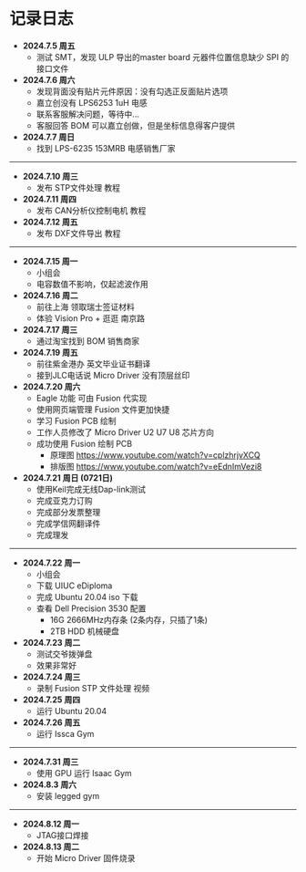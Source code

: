 # 记录日志

- **2024.7.5 周五**
  - 测试 SMT，发现 ULP 导出的master board 元器件位置信息缺少 SPI 的接口文件
- **2024.7.6 周六**
  - 发现背面没有贴片元件原因：没有勾选正反面贴片选项
  - 嘉立创没有 LPS6253 1uH 电感
  - 联系客服解决问题，等待中...
  - 客服回答 BOM 可以嘉立创做，但是坐标信息得客户提供
- **2024.7.7 周日**
  - 找到 LPS-6235 153MRB 电感销售厂家
---
- **2024.7.10 周三**
  - 发布 STP文件处理 教程
- **2024.7.11 周四**
  - 发布 CAN分析仪控制电机 教程
- **2024.7.12 周五**
  - 发布 DXF文件导出 教程
---
- **2024.7.15 周一**
  - 小组会
  - 电容数值不影响，仅起滤波作用
- **2024.7.16 周二**
  - 前往上海 领取瑞士签证材料
  - 体验 Vision Pro + 逛逛 南京路
- **2024.7.17 周三**
  - 通过淘宝找到 BOM 销售商家
- **2024.7.19 周五**
  - 前往紫金港办 英文毕业证书翻译
  - 接到JLC电话说 Micro Driver 没有顶层丝印
- **2024.7.20 周六**
  - Eagle 功能 可由 Fusion 代实现
  - 使用网页端管理 Fusion 文件更加快捷
  - 学习 Fusion PCB 绘制
  - 工作人员修改了 Micro Driver U2 U7 U8 芯片方向
  - 成功使用 Fusion 绘制 PCB
    - 原理图 https://www.youtube.com/watch?v=cplzhrjvXCQ
    - 排版图 https://www.youtube.com/watch?v=eEdnImVezi8
- **2024.7.21 周日 (0721日)**
  - 使用Keil完成无线Dap-link测试
  - 完成亚克力订购
  - 完成部分发票整理
  - 完成学信网翻译件
  - 完成理发
---
- **2024.7.22 周一**
  - 小组会
  - 下载 UIUC eDiploma
  - 完成 Ubuntu 20.04 iso 下载
  - 查看 Dell Precision 3530 配置
    - 16G 2666MHz内存条 (2条内存，只插了1条)
    - 2TB HDD 机械硬盘
- **2024.7.23 周二**
  - 测试交爷拨弹盘
  - 效果非常好
- **2024.7.24 周三**
  - 录制 Fusion STP 文件处理 视频
- **2024.7.25 周四**
  - 运行 Ubuntu 20.04
- **2024.7.26 周五**
  - 运行 Issca Gym

---

- **2024.7.31 周三**
  - 使用 GPU 运行 Isaac Gym
- **2024.8.3 周六**
  - 安装 legged gym

---

- **2024.8.12 周一**
  - JTAG接口焊接
- **2024.8.13 周二**
  - 开始 Micro Driver 固件烧录